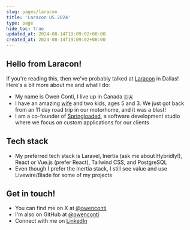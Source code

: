 ```yaml
---
slug: pages/laracon
title: 'Laracon US 2024'
type: page
hide_toc: true
updated_at: 2024-08-14T19:09:02+00:00
created_at: 2024-08-14T19:09:02+00:00
---
```


## Hello from Laracon!

If you're reading this, then we've probably talked at [Laracon](https://laracon.us) in Dallas! Here's a bit more about me and what I do:

- My name is Owen Conti, I live up in Canada 🇨🇦
- I have an amazing [wife](https://www.instagram.com/jess.the.nurse/) and two kids, ages 5 and 3. We just got back from an 11 day road trip in our motorhome, and it was a blast!
- I am a co-founder of [Springloaded](https://springloaded.co), a software development studio where we focus on custom applications for our clients

## Tech stack

- My preferred tech stack is Laravel, Inertia (ask me about Hybridly!), React or Vue.js (prefer React), Tailwind CSS, and PostgreSQL
- Even though I prefer the Inertia stack, I still see value and use Livewire/Blade for some of my projects

## Get in touch!

- You can find me on X at [@owenconti](https://twitter.com/owenconti)
- I'm also on GitHub at [@owenconti](https://github.com/owenconti)
- Connect with me on [LinkedIn](https://www.linkedin.com/in/owenconti/)

<x-newsletter-form />
